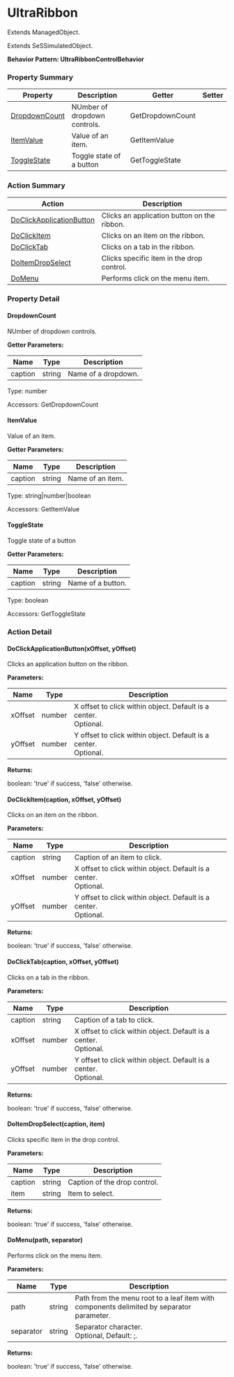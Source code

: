# UltraRibbon

Extends ManagedObject.

Extends SeSSimulatedObject.





**Behavior Pattern: UltraRibbonControlBehavior**


<!-- ============================== property summary ========================== -->

	

### Property Summary

| **Property** | **Description** | **Getter** | **Setter** |
| ------------ | --------------- | ---------- | ---------- |
| [DropdownCount](#DropdownCount) | NUmber of dropdown controls. | GetDropdownCount |  |
| [ItemValue](#ItemValue) | Value of an item. | GetItemValue |  |
| [ToggleState](#ToggleState) | Toggle state of a button | GetToggleState |  |



	
<!-- ============================== action summary ========================== -->



### Action Summary

|  **Action** | **Description** | 
| ----------- | --------------- |
|	[DoClickApplicationButton](#DoClickApplicationButton) | Clicks an application button on the ribbon. |
|	[DoClickItem](#DoClickItem) | Clicks on an item on the ribbon. |
|	[DoClickTab](#DoClickTab) | Clicks on a tab in the ribbon. |
|	[DoItemDropSelect](#DoItemDropSelect) | Clicks specific item in the drop control. |
|	[DoMenu](#DoMenu) | Performs click on the menu item. |




<!-- ============================== property detail ========================== -->
	
### Property Detail
		
<a name="DropdownCount"></a>
#### DropdownCount


NUmber of dropdown controls.

			
**Getter Parameters:**

| **Name** | **Type** | **Description** |
| -------- | -------- | --------------- |	
| caption | string | Name of a dropdown. |


	
			
Type: number
			
			
Accessors: GetDropdownCount
			
		
<a name="ItemValue"></a>
#### ItemValue


Value of an item.

			
**Getter Parameters:**

| **Name** | **Type** | **Description** |
| -------- | -------- | --------------- |	
| caption | string | Name of an item. |


	
			
Type: string|number|boolean
			
			
Accessors: GetItemValue
			
		
<a name="ToggleState"></a>
#### ToggleState


Toggle state of a button

			
**Getter Parameters:**

| **Name** | **Type** | **Description** |
| -------- | -------- | --------------- |	
| caption | string | Name of a button. |


	
			
Type: boolean
			
			
Accessors: GetToggleState
			
		
	
	
<!-- ============================== action detail ========================== -->
	
### Action Detail
		
<a name="DoClickApplicationButton"></a>    
#### DoClickApplicationButton(xOffset, yOffset)

Clicks an application button on the ribbon.


**Parameters:**

|	**Name** | **Type** | **Description** |
| ---------- | -------- | --------------- |
| xOffset | number |	X offset to click within object. Default is a center.<br>Optional. |
| yOffset | number |	Y offset to click within object. Default is a center.<br>Optional. |




**Returns:**

boolean: 'true' if success, 'false' otherwise.



<a name="see.also.ultraribbon.doclickapplicationbutton"></a>

<a name="DoClickItem"></a>    
#### DoClickItem(caption, xOffset, yOffset)

Clicks on an item on the ribbon.


**Parameters:**

|	**Name** | **Type** | **Description** |
| ---------- | -------- | --------------- |
| caption | string |	Caption of an item to click. |
| xOffset | number |	X offset to click within object. Default is a center.<br>Optional. |
| yOffset | number |	Y offset to click within object. Default is a center.<br>Optional. |




**Returns:**

boolean: 'true' if success, 'false' otherwise.



<a name="see.also.ultraribbon.doclickitem"></a>

<a name="DoClickTab"></a>    
#### DoClickTab(caption, xOffset, yOffset)

Clicks on a tab in the ribbon.


**Parameters:**

|	**Name** | **Type** | **Description** |
| ---------- | -------- | --------------- |
| caption | string |	Caption of a tab to click. |
| xOffset | number |	X offset to click within object. Default is a center.<br>Optional. |
| yOffset | number |	Y offset to click within object. Default is a center.<br>Optional. |




**Returns:**

boolean: 'true' if success, 'false' otherwise.



<a name="see.also.ultraribbon.doclicktab"></a>

<a name="DoItemDropSelect"></a>    
#### DoItemDropSelect(caption, item)

Clicks specific item in the drop control.


**Parameters:**

|	**Name** | **Type** | **Description** |
| ---------- | -------- | --------------- |
| caption | string |	Caption of the drop control. |
| item | string |	Item to select. |




**Returns:**

boolean: 'true' if success, 'false' otherwise.



<a name="see.also.ultraribbon.doitemdropselect"></a>

<a name="DoMenu"></a>    
#### DoMenu(path, separator)

Performs click on the menu item.


**Parameters:**

|	**Name** | **Type** | **Description** |
| ---------- | -------- | --------------- |
| path | string |	Path from the menu root to a leaf item with components delimited by separator parameter. |
| separator | string |	Separator character.<br>Optional, Default: ;. |




**Returns:**

boolean: 'true' if success, 'false' otherwise.



<a name="see.also.ultraribbon.domenu"></a>

	

